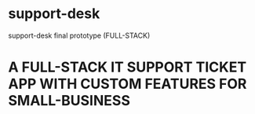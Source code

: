 # support-desk
support-desk final prototype (FULL-STACK)
 
# A FULL-STACK IT SUPPORT TICKET APP WITH CUSTOM FEATURES FOR SMALL-BUSINESS
